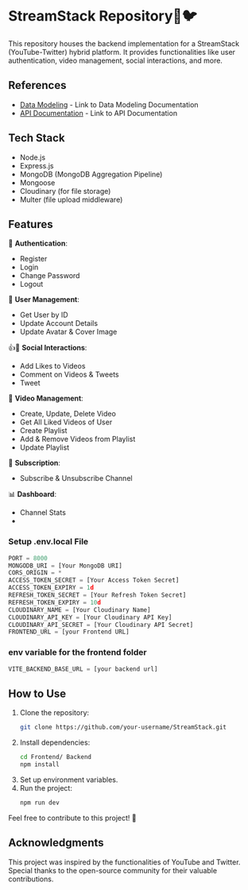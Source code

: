 # StreamStack Repository🎥🐦

This repository houses the backend implementation for a StreamStack (YouTube-Twitter) hybrid platform. It provides functionalities like user authentication, video management, social interactions, and more.

## References

- [Data Modeling](https://documenter.getpostman.com/view/33297672/2sA2xmTVL8) - Link to Data Modeling Documentation
- [API Documentation](https://hari-4546075.postman.co/workspace/Hari's-Workspace~f698e61c-8e8d-47b2-8d07-fcb17213e0f2/collection/46480544-41e15bf5-e6ad-463c-a149-cf5386a269af?action=share&creator=46480544&active-environment=46480544-7457061d-71b0-4117-8118-59f724b61280) - Link to API Documentation

## Tech Stack

- Node.js
- Express.js
- MongoDB (MongoDB Aggregation Pipeline)
- Mongoose
- Cloudinary (for file storage)
- Multer (file upload middleware)

## Features

🔐 **Authentication**:
- Register
- Login
- Change Password
- Logout

👤 **User Management**:
- Get User by ID
- Update Account Details
- Update Avatar & Cover Image

👍📝 **Social Interactions**:
- Add Likes to Videos
- Comment on Videos & Tweets
- Tweet

📼 **Video Management**:
- Create, Update, Delete Video
- Get All Liked Videos of User
- Create Playlist
- Add & Remove Videos from Playlist
- Update Playlist

👥 **Subscription**:
- Subscribe & Unsubscribe Channel

📊 **Dashboard**:
- Channel Stats
- 
### Setup .env.local File

```js
PORT = 8000
MONGODB_URI = [Your MongoDB URI]
CORS_ORIGIN = *
ACCESS_TOKEN_SECRET = [Your Access Token Secret]
ACCESS_TOKEN_EXPIRY = 1d
REFRESH_TOKEN_SECRET = [Your Refresh Token Secret]
REFRESH_TOKEN_EXPIRY = 10d
CLOUDINARY_NAME = [Your Cloudinary Name]
CLOUDINARY_API_KEY = [Your Cloudinary API Key]
CLOUDINARY_API_SECRET = [Your Cloudinary API Secret]
FRONTEND_URL = [your Frontend URL]
```
### env variable for the frontend folder
```js
VITE_BACKEND_BASE_URL = [your backend url]
```

## How to Use

1. Clone the repository:
    ```bash
    git clone https://github.com/your-username/StreamStack.git
    ```
2. Install dependencies:
    ```bash
    cd Frontend/ Backend
    npm install
    ```
3. Set up environment variables.
4. Run the project:
    ```bash
    npm run dev
    ```

Feel free to contribute to this project! 🚀

## Acknowledgments

This project was inspired by the functionalities of YouTube and Twitter. Special thanks to the open-source community for their valuable contributions.
